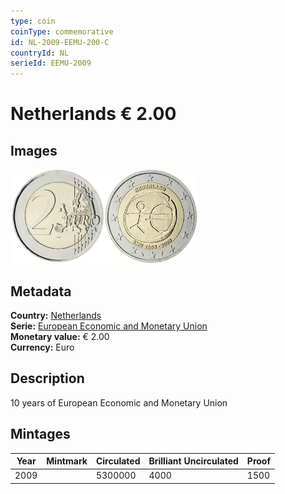 ```yaml
---
type: coin
coinType: commemorative
id: NL-2009-EEMU-200-C
countryId: NL
serieId: EEMU-2009
---
```


# Netherlands € 2.00

## Images

<img src="../../Images/common-2007-200.webp" height="150" alt="Front image"><img src="Images/NL-2009-200.webp" height="150" alt="Back image">

## Metadata

**Country:** [Netherlands](../../Countries/Netherlands/index.md)\
**Serie:** [European Economic and Monetary Union](index.md)\
**Monetary value:** € 2.00\
**Currency:** Euro

## Description

10 years of European Economic and Monetary Union

## Mintages

| Year | Mintmark | Circulated | Brilliant Uncirculated | Proof |
| ---- | -------- | ---------- | ---------------------- | ----- |
| 2009 |          | 5300000    | 4000                   | 1500  |
